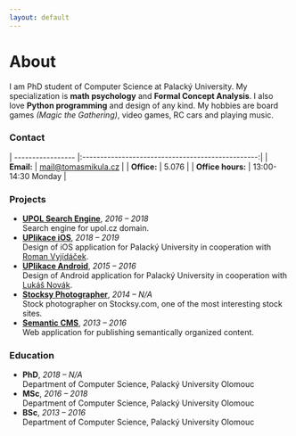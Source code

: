 ```yaml
---
layout: default
---
```


# About
I am PhD student of Computer Science at Palacký University. My specialization is **math psychology** and **Formal Concept Analysis**. I also love **Python programming** and design of any kind. My hobbies are board games *(Magic the Gathering)*, video games, RC cars and playing music.

### Contact

| ----------------- |:-------------------------------------------------:|
| **Email:**        | [mail@tomasmikula.cz](mailto:mail@tomasmikula.cz) |
| **Office:**       | 5.076                                             |
| **Office hours:** | 13:00-14:30 Monday                              |

### Projects
<!-- * **[formal-concepts library](https://github.com/mikulatomas/formal-concepts)**, <span class="year">*2018 – N/A*</span>  
Formal Concept Analysis (FCA) library for Python3 under development. -->
* **[UPOL Search Engine](https://github.com/UPOLSearch/UPOL-Search-Engine)**, <span class="year">*2016 – 2018*</span>  
Search engine for upol.cz domain.
* **[UPlikace iOS]()**, <span class="year">*2018 – 2019*</span>  
Design of iOS application for Palacký University in cooperation with [Roman Vyjídáček](https://vyjidacek.cz).
* **[UPlikace Android](https://play.google.com/store/apps/details?id=cz.uplikace.app&hl=cs)**, <span class="year">*2015 – 2016*</span>  
Design of Android application for Palacký University in cooperation with [Lukáš Novák](https://www.novaklukas.cz).
* **[Stocksy Photographer](https://www.stocksy.com/tomasmikula)**, <span class="year">*2014 – N/A*</span>  
Stock photographer on Stocksy.com, one of the most interesting stock sites.
* **[Semantic CMS](https://github.com/mikulatomas/Semantic-CMS)**, <span class="year">*2013 – 2016*</span>  
Web application for publishing semantically organized content.

### Education
* **PhD**, <span class="year">*2018 – N/A*</span>  
Department of Computer Science, Palacký University Olomouc
* **MSc**, <span class="year">*2016 – 2018*</span>  
Department of Computer Science, Palacký University Olomouc
* **BSc**, <span class="year">*2013 – 2016*</span>  
Department of Computer Science, Palacký University Olomouc
